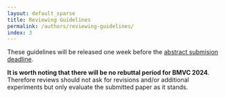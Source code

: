 ```yaml
---
layout: default_sparse
title: Reviewing Guidelines
permalink: /authors/reviewing-guidelines/
index: 3
---
```


These guidelines will be released one week before the [abstract submision deadline]({{site.baseurl}}/dates/).

**It is worth noting that there will be no rebuttal period for BMVC 2024**. Therefore reviews should not ask for revisions and/or additional experiments but only evaluate the submitted paper as it stands.